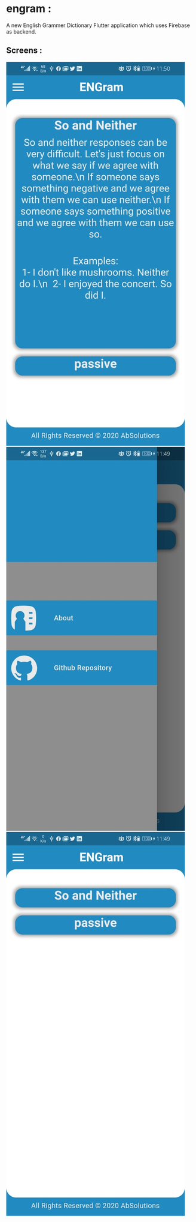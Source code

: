 # engram :

A new English Grammer Dictionary Flutter application which uses Firebase as backend.

## Screens :
![Image of screen0](https://github.com/abdelrahmanbonna/ENGram-FlutterApp/blob/master/engram0.jpeg)
![Image of screen1](https://github.com/abdelrahmanbonna/ENGram-FlutterApp/blob/master/engram1.jpeg)
![Image of screen2](https://github.com/abdelrahmanbonna/ENGram-FlutterApp/blob/master/engram2.jpeg)

